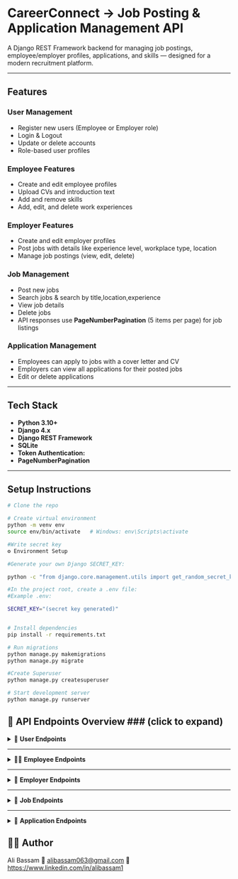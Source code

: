 # CareerConnect -> Job Posting & Application Management API

A Django REST Framework backend for managing job postings, employee/employer profiles, applications, and skills — designed for a modern recruitment platform.

---

## Features

### User Management
- Register new users (Employee or Employer role)
- Login & Logout
- Update or delete accounts
- Role-based user profiles

### Employee Features
- Create and edit employee profiles
- Upload CVs and introduction text
- Add and remove skills
- Add, edit, and delete work experiences

### Employer Features
- Create and edit employer profiles
- Post jobs with details like experience level, workplace type, location
- Manage job postings (view, edit, delete)

### Job Management
- Post new jobs
- Search jobs & search by title,location,experience
- View job details
- Delete jobs
- API responses use **PageNumberPagination** (5 items per page) for job listings


### Application Management
- Employees can apply to jobs with a cover letter and CV
- Employers can view all applications for their posted jobs
- Edit or delete applications

---

## Tech Stack
- **Python 3.10+**
- **Django 4.x**
- **Django REST Framework**
- **SQLite**
- **Token Authentication:** 
- **PageNumberPagination**
---

## Setup Instructions


``` bash
# Clone the repo

# Create virtual environment
python -m venv env
source env/bin/activate   # Windows: env\Scripts\activate

#Write secret key
⚙️ Environment Setup

#Generate your own Django SECRET_KEY:

python -c "from django.core.management.utils import get_random_secret_key; print(get_random_secret_key())"

#In the project root, create a .env file:
#Example .env:

SECRET_KEY="(secret key generated)"


# Install dependencies
pip install -r requirements.txt

# Run migrations
python manage.py makemigrations
python manage.py migrate

#Create Superuser
python manage.py createsuperuser

# Start development server
python manage.py runserver
```
## 📌 API Endpoints Overview ### (click to expand)

<details>
<summary>👤 <strong>User Endpoints</strong></summary>

| Method | Endpoint | Description |
|--------|----------|-------------|
| **POST** | `/register-user/` | Register a new user |
| **POST** | `/login-user/` | Login a user |
| **POST** | `/logout-user/` | Logout the current user |
| **PATCH** | `/update-user/<id>/` | Update a user by ID |
| **DELETE** | `/delete-user/<id>/` | Delete a user by ID |

</details>

---

<details>
<summary>🧑‍💼 <strong>Employee Endpoints</strong></summary>

| Method | Endpoint | Description |
|--------|----------|-------------|
| **POST** | `/create-employee-profile/` | Create employee profile |
| **GET** | `/view-employee-profile/<id>/` | View employee profile by ID |
| **PATCH** | `/edit-employee-profile/<id>/` | Edit employee profile by ID |
| **POST** | `/add-skills/` | Add skills to employee profile |
| **GET** | `/view-skills-by-employee-id/<id>/` | View skills of a specific employee |
| **DELETE** | `/remove-skills/<id>/` | Remove a skill by ID |
| **POST** | `/add-experience/` | Add work experience |
| **GET** | `/get-experiences/` | Get all experiences |
| **GET** | `/get-experience-of-employee/<employee_id>/` | Get experiences of a specific employee |
| **PATCH** | `/edit-experience/<experience_id>/` | Edit an experience by ID |
| **DELETE** | `/remove-experience/<experience_id>/` | Remove an experience by ID |

</details>

---

<details>
<summary>🏢 <strong>Employer Endpoints</strong></summary>

| Method | Endpoint | Description |
|--------|----------|-------------|
| **POST** | `/create-employer-profile/` | Create employer profile |
| **GET** | `/view-employer-profile/<id>/` | View employer profile by ID |
| **PATCH** | `/edit-employer-profile/<id>/` | Edit employer profile by ID |

</details>

---

<details>
<summary>💼 <strong>Job Endpoints</strong></summary>

| Method | Endpoint | Description |
|--------|----------|-------------|
| **POST** | `/post-job/` | Post a new job |
| **GET** | `/search-jobs/` | Search jobs |
| **GET** | `/view-job/<job_id>/` | View job details by job ID |
| **DELETE** | `/delete-job/<job_id>/` | Delete a job by job ID |

</details>

---

<details>
<summary>📝 <strong>Application Endpoints</strong></summary>

| Method | Endpoint | Description |
|--------|----------|-------------|
| **POST** | `/send-application/<job_id>/` | Send job application |
| **PATCH** | `/edit-application/<application_id>/` | Edit an application by ID |
| **GET** | `/view-all-application/<job_id>/` | View all applications for a specific job |
| **GET** | `/view-latest-application/<job_id>/` | View latest applications for a specific job |
| **DELETE** | `/delete-application/<application_id>/` | Delete an application by ID |

</details>


## 🙋‍♂️ Author
Ali Bassam
📧 alibassam063@gmail.com
🔗 https://www.linkedin.com/in/alibassam1

